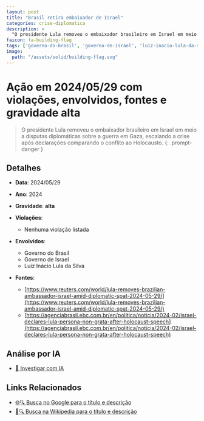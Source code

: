 ```yaml
---
layout: post
title: "Brasil retira embaixador de Israel"
categories: crise-diplomatica
description: > 
  "O presidente Lula removeu o embaixador brasileiro em Israel em meio a disputas diplomáticas sobre a guerra em Gaza, escalando a crise após declarações comparando o conflito ao Holocausto."
faicon: fa-building-flag
tags: ['governo-do-brasil', 'governo-de-israel', 'luiz-inacio-lula-da-silva', 'gravidade-alta']
image:
  path: "/assets/solid/building-flag.svg"
---
```


# Ação em 2024/05/29 com violações, envolvidos, fontes e gravidade alta

> O presidente Lula removeu o embaixador brasileiro em Israel em meio a disputas diplomáticas sobre a guerra em Gaza, escalando a crise após declarações comparando o conflito ao Holocausto.
{: .prompt-danger }

## Detalhes
- **Data**: 2024/05/29
- **Ano**: 2024
- **Gravidade**: **alta** <i class="fas fa-building-flag"></i>

- **Violações**:
  - Nenhuma violação listada
- **Envolvidos**:
  - Governo do Brasil
  - Governo de Israel
  - Luiz Inácio Lula da Silva
- **Fontes**:
  - [https://www.reuters.com/world/lula-removes-brazilian-ambassador-israel-amid-diplomatic-spat-2024-05-29/](https://www.reuters.com/world/lula-removes-brazilian-ambassador-israel-amid-diplomatic-spat-2024-05-29/)
  - [https://agenciabrasil.ebc.com.br/en/politica/noticia/2024-02/israel-declares-lula-persona-non-grata-after-holocaust-speech](https://agenciabrasil.ebc.com.br/en/politica/noticia/2024-02/israel-declares-lula-persona-non-grata-after-holocaust-speech)

## Análise por IA
- [🤖 Investigar com IA](https://www.perplexity.ai/search?q=%20Brasil%20retira%20embaixador%20de%20Israel%20O%20presidente%20Lula%20removeu%20o%20embaixador%20brasileiro%20em%20Israel%20em%20meio%20a%20disputas%20diplom%C3%A1ticas%20sobre%20a%20guerra%20em%20Gaza%2C%20escalando%20a%20crise%20ap%C3%B3s%20declara%C3%A7%C3%B5es%20comparando%20o%20conflito%20ao%20Holocausto.%20%202024%20gravidade%20alta)

## Links Relacionados
- [🌐🔍 Busca no Google para o título e descrição](https://www.google.com/search?q=%20Brasil%20retira%20embaixador%20de%20Israel%20O%20presidente%20Lula%20removeu%20o%20embaixador%20brasileiro%20em%20Israel%20em%20meio%20a%20disputas%20diplom%C3%A1ticas%20sobre%20a%20guerra%20em%20Gaza%2C%20escalando%20a%20crise%20ap%C3%B3s%20declara%C3%A7%C3%B5es%20comparando%20o%20conflito%20ao%20Holocausto.%20%202024%20gravidade%20alta)
- [📖🔍 Busca na Wikipedia para o título e descrição](https://pt.wikipedia.org/w/index.php?search=%20Brasil%20retira%20embaixador%20de%20Israel%20O%20presidente%20Lula%20removeu%20o%20embaixador%20brasileiro%20em%20Israel%20em%20meio%20a%20disputas%20diplom%C3%A1ticas%20sobre%20a%20guerra%20em%20Gaza%2C%20escalando%20a%20crise%20ap%C3%B3s%20declara%C3%A7%C3%B5es%20comparando%20o%20conflito%20ao%20Holocausto.%20%202024%20gravidade%20alta)

